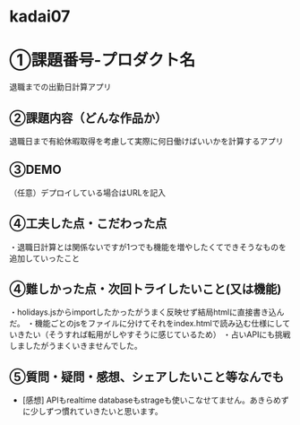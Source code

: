 # kadai07
# ①課題番号-プロダクト名
退職までの出勤日計算アプリ

## ②課題内容（どんな作品か）
退職日まで有給休暇取得を考慮して実際に何日働けばいいかを計算するアプリ

## ③DEMO
（任意）デプロイしている場合はURLを記入

## ④工夫した点・こだわった点
・退職日計算とは関係ないですが1つでも機能を増やしたくてできそうなものを追加していったこと

## ④難しかった点・次回トライしたいこと(又は機能)
・holidays.jsからimportしたかったがうまく反映せず結局htmlに直接書き込んだ。
・機能ごとのjsをファイルに分けてそれをindex.htmlで読み込む仕様にしていきたい（そうすれば転用がしやすそうに感じているため）
・占いAPIにも挑戦しましたがうまくいきませんでした。

## ⑤質問・疑問・感想、シェアしたいこと等なんでも
- [感想]
APIもrealtime databaseもstrageも使いこなせてません。あきらめずに少しずつ慣れていきたいと思います。

